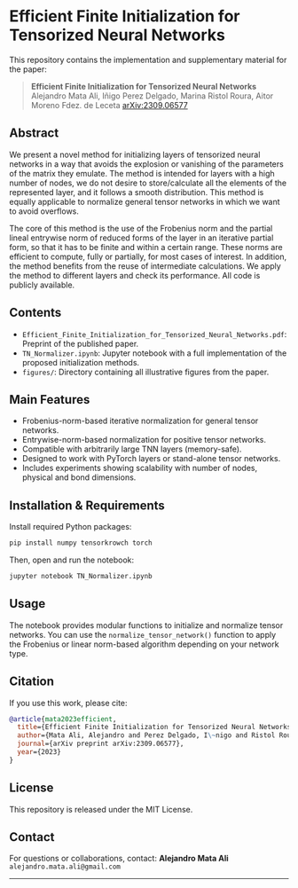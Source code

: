 # Efficient Finite Initialization for Tensorized Neural Networks

This repository contains the implementation and supplementary material for the paper:

> **Efficient Finite Initialization for Tensorized Neural Networks**
> Alejandro Mata Ali, Iñigo Perez Delgado, Marina Ristol Roura, Aitor Moreno Fdez. de Leceta
> [arXiv:2309.06577](https://arxiv.org/abs/2309.06577)

## Abstract

We present a novel method for initializing layers of tensorized neural networks in a way that avoids the explosion or vanishing of the parameters of the matrix they emulate. The method is intended for layers with a high number of nodes, we do not desire to store/calculate all the elements of the represented layer, and it follows a smooth distribution. This method is equally applicable to normalize general tensor networks in which we want to avoid overflows.

The core of this method is the use of the Frobenius norm and the partial lineal entrywise norm of reduced forms of the layer in an iterative partial form, so that it has to be finite and within a certain range. These norms are efficient to compute, fully or partially, for most cases of interest. In addition, the method benefits from the reuse of intermediate calculations. We apply the method to different layers and check its performance. All code is publicly available.

## Contents

* `Efficient_Finite_Initialization_for_Tensorized_Neural_Networks.pdf`: Preprint of the published paper.
* `TN_Normalizer.ipynb`: Jupyter notebook with a full implementation of the proposed initialization methods.
* `figures/`: Directory containing all illustrative figures from the paper.

## Main Features

* Frobenius-norm-based iterative normalization for general tensor networks.
* Entrywise-norm-based normalization for positive tensor networks.
* Compatible with arbitrarily large TNN layers (memory-safe).
* Designed to work with PyTorch layers or stand-alone tensor networks.
* Includes experiments showing scalability with number of nodes, physical and bond dimensions.

## Installation & Requirements

Install required Python packages:

```bash
pip install numpy tensorkrowch torch
```

Then, open and run the notebook:

```bash
jupyter notebook TN_Normalizer.ipynb
```

## Usage

The notebook provides modular functions to initialize and normalize tensor networks. You can use the `normalize_tensor_network()` function to apply the Frobenius or linear norm-based algorithm depending on your network type.

## Citation

If you use this work, please cite:

```bibtex
@article{mata2023efficient,
  title={Efficient Finite Initialization for Tensorized Neural Networks},
  author={Mata Ali, Alejandro and Perez Delgado, I\~nigo and Ristol Roura, Marina and Moreno Fdez. de Leceta, Aitor},
  journal={arXiv preprint arXiv:2309.06577},
  year={2023}
}
```

## License


This repository is released under the MIT License.

## Contact

For questions or collaborations, contact:
**Alejandro Mata Ali**
`alejandro.mata.ali@gmail.com`

---
